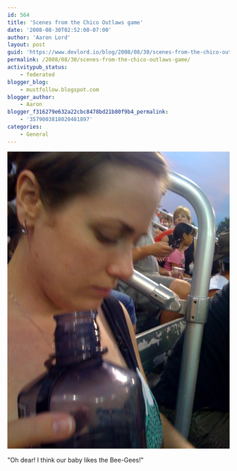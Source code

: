 ```yaml
---
id: 564
title: 'Scenes from the Chico Outlaws game'
date: '2008-08-30T02:52:00-07:00'
author: 'Aaron Lord'
layout: post
guid: 'https://www.devlord.io/blog/2008/08/30/scenes-from-the-chico-outlaws-game/'
permalink: /2008/08/30/scenes-from-the-chico-outlaws-game/
activitypub_status:
    - federated
blogger_blog:
    - mustfollow.blogspot.com
blogger_author:
    - Aaron
blogger_f316279e632a22cbc8478bd21b80f9b4_permalink:
    - '3579003818020481897'
categories:
    - General
---
```


<p class="mobile-photo"><a href="/wp-content/uploads/2011/10/photo-718930.jpg"><img src="/wp-content/uploads/2011/10/photo-718930.jpg?w=225" border="0" alt="" /></a></p>"Oh dear! I think our baby likes the Bee-Gees!"<div class="blogger-post-footer"><img width='1' height='1' src='' alt='' /></div>